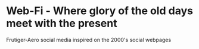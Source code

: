 # Web-Fi - Where glory of the old days meet with the present

Frutiger-Aero social media inspired on the 2000's social webpages 
